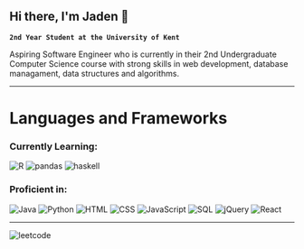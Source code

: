 ## Hi there, I'm Jaden 👋

**`2nd Year Student at the University of Kent`**

Aspiring Software Engineer who is currently in their 2nd Undergraduate Computer Science course with strong skills in web development, database managament, data structures and algorithms.

---

<h1>Languages and Frameworks</h1>

<h3>Currently Learning:</h3>
<p>
  <img alt="R" src="https://img.shields.io/badge/R-276DC3?logo=R&logoColor=white&style=for-the-badge"/>
  <img alt="pandas" src="https://img.shields.io/badge/pandas-150458?logo=pandas&logoColor=white&style=for-the-badge"/>
  <img alt="haskell" src="https://img.shields.io/badge/haskell-5D4F85?logo=haskell&logoColor=white&style=for-the-badge"/>
</p>

<h3>Proficient in:</h3>
<p>
  <img alt="Java" src="https://img.shields.io/badge/Java-000000?logo=OpenJDK&logoColor=white&style=for-the-badge"/>
  <img alt="Python" src="https://img.shields.io/badge/Python-3776AB?logo=Python&logoColor=white&style=for-the-badge"/>
  <img alt="HTML" src="https://img.shields.io/badge/HTML-E34F26?logo=HTML5&logoColor=white&style=for-the-badge"/>
  <img alt="CSS" src="https://img.shields.io/badge/CSS-663399?logo=CSS&logoColor=white&style=for-the-badge"/>
  <img alt="JavaScript" src="https://img.shields.io/badge/JavaScript-F7DF1E?logo=JavaScript&logoColor=white&style=for-the-badge"/>
  <img alt="SQL" src="https://img.shields.io/badge/MySQL-4479A1?logo=MySQL&logoColor=white&style=for-the-badge"/>
  <img alt="jQuery" src="https://img.shields.io/badge/jQuery-0769AD?logo=jQuery&logoColor=white&style=for-the-badge"/>
  <img alt="React" src="https://img.shields.io/badge/React-61DAFB?logo=react&logoColor=white&style=for-the-badge"/>
</p>

---

![leetcode](https://leetcard.jacoblin.cool/jaden_toon?theme=dark&font=Reenie%20Beanie&ext=activity)
